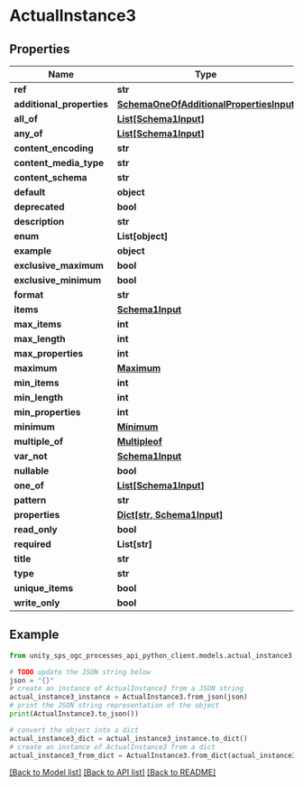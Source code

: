 # ActualInstance3


## Properties

Name | Type | Description | Notes
------------ | ------------- | ------------- | -------------
**ref** | **str** |  |
**additional_properties** | [**SchemaOneOfAdditionalPropertiesInput**](SchemaOneOfAdditionalPropertiesInput.md) |  | [optional]
**all_of** | [**List[Schema1Input]**](Schema1Input.md) |  | [optional]
**any_of** | [**List[Schema1Input]**](Schema1Input.md) |  | [optional]
**content_encoding** | **str** |  | [optional]
**content_media_type** | **str** |  | [optional]
**content_schema** | **str** |  | [optional]
**default** | **object** |  | [optional]
**deprecated** | **bool** |  | [optional]
**description** | **str** |  | [optional]
**enum** | **List[object]** |  | [optional]
**example** | **object** |  | [optional]
**exclusive_maximum** | **bool** |  | [optional]
**exclusive_minimum** | **bool** |  | [optional]
**format** | **str** |  | [optional]
**items** | [**Schema1Input**](Schema1Input.md) |  | [optional]
**max_items** | **int** |  | [optional]
**max_length** | **int** |  | [optional]
**max_properties** | **int** |  | [optional]
**maximum** | [**Maximum**](Maximum.md) |  | [optional]
**min_items** | **int** |  | [optional]
**min_length** | **int** |  | [optional]
**min_properties** | **int** |  | [optional]
**minimum** | [**Minimum**](Minimum.md) |  | [optional]
**multiple_of** | [**Multipleof**](Multipleof.md) |  | [optional]
**var_not** | [**Schema1Input**](Schema1Input.md) |  | [optional]
**nullable** | **bool** |  | [optional]
**one_of** | [**List[Schema1Input]**](Schema1Input.md) |  | [optional]
**pattern** | **str** |  | [optional]
**properties** | [**Dict[str, Schema1Input]**](Schema1Input.md) |  | [optional]
**read_only** | **bool** |  | [optional]
**required** | **List[str]** |  | [optional]
**title** | **str** |  | [optional]
**type** | **str** |  | [optional]
**unique_items** | **bool** |  | [optional]
**write_only** | **bool** |  | [optional]

## Example

```python
from unity_sps_ogc_processes_api_python_client.models.actual_instance3 import ActualInstance3

# TODO update the JSON string below
json = "{}"
# create an instance of ActualInstance3 from a JSON string
actual_instance3_instance = ActualInstance3.from_json(json)
# print the JSON string representation of the object
print(ActualInstance3.to_json())

# convert the object into a dict
actual_instance3_dict = actual_instance3_instance.to_dict()
# create an instance of ActualInstance3 from a dict
actual_instance3_from_dict = ActualInstance3.from_dict(actual_instance3_dict)
```
[[Back to Model list]](../README.md#documentation-for-models) [[Back to API list]](../README.md#documentation-for-api-endpoints) [[Back to README]](../README.md)
